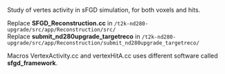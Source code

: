 Study of vertes activity in sFGD simulation, for both voxels and hits.

Replace **SFGD_Reconstruction.cc** in `/t2k-nd280-upgrade/src/app/Reconstruction/src/` </br>
Replace **submit_nd280upgrade_targetreco** in `/t2k-nd280-upgrade/src/app/Reconstruction/submit_nd280upgrade_targetreco/` </br>


Macros VertexActivity.cc and vertexHitA.cc uses different software called **sfgd_framework**.
